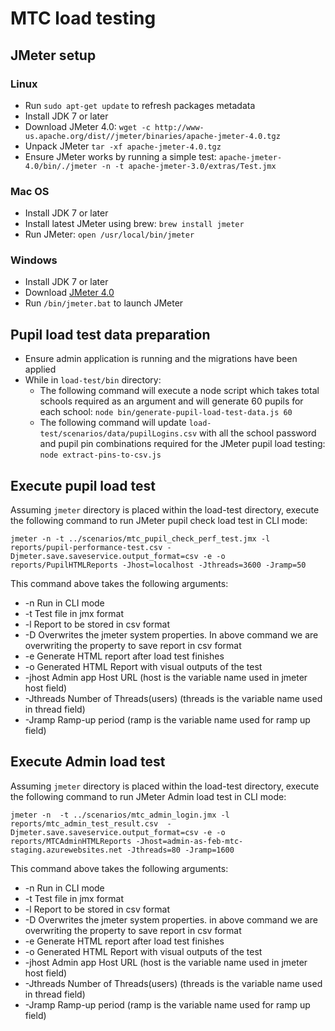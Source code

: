# MTC load testing

## JMeter setup
### Linux
* Run `sudo apt-get update` to refresh packages metadata
* Install JDK 7 or later
* Download JMeter 4.0: `wget -c http://www-us.apache.org/dist//jmeter/binaries/apache-jmeter-4.0.tgz`
* Unpack JMeter `tar -xf apache-jmeter-4.0.tgz`
* Ensure JMeter works by running a simple test:
`apache-jmeter-4.0/bin/./jmeter -n -t apache-jmeter-3.0/extras/Test.jmx`

### Mac OS
* Install JDK 7 or later
* Install latest JMeter using brew: `brew install jmeter`
* Run JMeter: `open /usr/local/bin/jmeter`

### Windows
* Install JDK 7 or later
* Download [JMeter 4.0](http://www-us.apache.org/dist//jmeter/binaries/apache-jmeter-4.0.tgz)
* Run `/bin/jmeter.bat` to launch JMeter

## Pupil load test data preparation
* Ensure admin application is running and the migrations have been applied
* While in `load-test/bin` directory:
    * The following command will execute a node script which takes total schools required as an argument and will generate 60 pupils for each school: `node bin/generate-pupil-load-test-data.js 60`
    * The following command will update `load-test/scenarios/data/pupilLogins.csv` with all the school password and pupil pin combinations required for the JMeter pupil load testing: `node extract-pins-to-csv.js`
    
## Execute pupil load test    
Assuming `jmeter` directory is placed within the load-test directory, execute the following command to run JMeter pupil check load test in CLI mode:

`` jmeter -n -t ../scenarios/mtc_pupil_check_perf_test.jmx -l reports/pupil-performance-test.csv -Djmeter.save.saveservice.output_format=csv -e -o reports/PupilHTMLReports -Jhost=localhost -Jthreads=3600 -Jramp=50
``

This command above takes the following arguments:
* -n Run in CLI mode
* -t Test file in jmx format
* -l Report to be stored in csv format
* -D Overwrites the jmeter system properties. In above command we are overwriting the property to save report in csv format
* -e Generate HTML report after load test finishes
* -o Generated HTML Report with visual outputs of the test
* -jhost Admin app Host URL (host is the variable name used in jmeter host field)
* -Jthreads Number of Threads(users) (threads is the variable name used in thread field)
* -Jramp Ramp-up period (ramp is the variable name used for ramp up field)

## Execute Admin load test    
Assuming `jmeter` directory is placed within the load-test directory, execute the following command to run JMeter Admin load test in CLI mode:

`` jmeter -n  -t ../scenarios/mtc_admin_login.jmx -l reports/mtc_admin_test_result.csv  -Djmeter.save.saveservice.output_format=csv -e -o reports/MTCAdminHTMLReports -Jhost=admin-as-feb-mtc-staging.azurewebsites.net -Jthreads=80 -Jramp=1600
``

This command above takes the following arguments:
* -n Run in CLI mode
* -t Test file in jmx format
* -l Report to be stored in csv format
* -D Overwrites the jmeter system properties. in above command we are overwriting the property to save report in csv format
* -e Generate HTML report after load test finishes
* -o Generated HTML Report with visual outputs of the test
* -jhost Admin app Host URL (host is the variable name used in jmeter host field)
* -Jthreads Number of Threads(users) (threads is the variable name used in thread field)
* -Jramp Ramp-up period (ramp is the variable name used for ramp up field)
